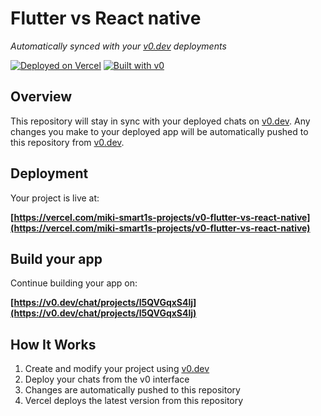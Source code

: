 # Flutter vs React native

*Automatically synced with your [v0.dev](https://v0.dev) deployments*

[![Deployed on Vercel](https://img.shields.io/badge/Deployed%20on-Vercel-black?style=for-the-badge&logo=vercel)](https://vercel.com/miki-smart1s-projects/v0-flutter-vs-react-native)
[![Built with v0](https://img.shields.io/badge/Built%20with-v0.dev-black?style=for-the-badge)](https://v0.dev/chat/projects/l5QVGqxS4lj)

## Overview

This repository will stay in sync with your deployed chats on [v0.dev](https://v0.dev).
Any changes you make to your deployed app will be automatically pushed to this repository from [v0.dev](https://v0.dev).

## Deployment

Your project is live at:

**[https://vercel.com/miki-smart1s-projects/v0-flutter-vs-react-native](https://vercel.com/miki-smart1s-projects/v0-flutter-vs-react-native)**

## Build your app

Continue building your app on:

**[https://v0.dev/chat/projects/l5QVGqxS4lj](https://v0.dev/chat/projects/l5QVGqxS4lj)**

## How It Works

1. Create and modify your project using [v0.dev](https://v0.dev)
2. Deploy your chats from the v0 interface
3. Changes are automatically pushed to this repository
4. Vercel deploys the latest version from this repository